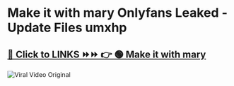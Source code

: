 
 # Make it with mary Onlyfans Leaked - Update Files umxhp

## <h2><a href="https://clipsfans.com/Make_it_with_mary&ref=git">🔗 Click to LINKS ⏩⏩ 👉 🟢 Make it with mary </a></h2>

<a href="https://clipsfans.com/Make_it_with_mary&ref=git" rel="nofollow" data-target="animated-image.originalLink"><img src="https://i.ibb.co.com/xMMVF88/686577567.gif" alt="Viral Video Original" style="max-width: 100%; display: inline-block;" data-target="animated-image.originalImage"></a>

